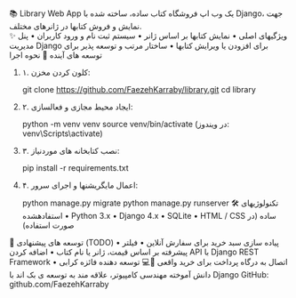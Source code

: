📚 Library Web App
یک وب اپ فروشگاه کتاب ساده، ساخته شده با Django، جهت نمایش و فروش کتابها در ژانرهای مختلف.  
✨ ویژگیهای اصلی
•	نمایش کتابها بر اساس ژانر
•	سیستم ثبت نام و ورود کاربران
•	پنل مدیریت Django برای افزودن یا ویرایش کتابها
•	ساختار مرتب و توسعه پذیر برای توسعه های آینده
🚀 نحوه اجرا
1.	۱. کلون کردن مخزن:

    git clone https://github.com/FaezehKarraby/library.git
    cd library
2.	۲. ایجاد محیط مجازی و فعالسازی:

    python -m venv venv
    source venv/bin/activate  (در ویندوز: venv\Scripts\activate)
3.	۳. نصب کتابخانه های موردنیاز:

    pip install -r requirements.txt
4.	۴. اعمال مایگریشنها و اجرای سرور:

    python manage.py migrate
    python manage.py runserver
🛠️ تکنولوژیهای استفادهشده
•	Python 3.x
•	Django 4.x
•	SQLite
•	HTML / CSS ساده (در صورت استفاده)

🧩 توسعه های پیشنهادی (TODO)
•	پیاده سازی سبد خرید برای سفارش آنلاین
•	فیلتر پیشرفته بر اساس قیمت، ژانر یا نام کتاب
•	اضافه کردن API با Django REST Framework
•	اتصال به درگاه پرداخت برای خرید واقعی
👩💻 توسعه دهنده
فائزه کرابی
دانش آموخته مهندسی کامپیوتر، علاقه مند به توسعه ی بک اند با Django
GitHub: github.com/FaezehKarraby
